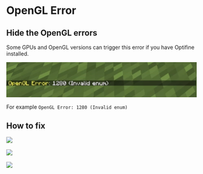 # OpenGL Error

## Hide the OpenGL errors

Some GPUs and OpenGL versions can trigger this error if you have Optifine installed.

![](<../.gitbook/assets/image (43) (1).png>)

For example `OpenGL Error: 1280 (Invalid enum)`

## How to fix

![](<../.gitbook/assets/image (132).png>)

![](<../.gitbook/assets/image (90).png>)

![](<../.gitbook/assets/image (77).png>)
